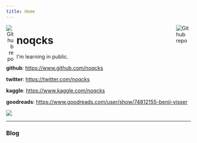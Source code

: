 ```yaml
---
title: Home
---
```


[<img src="https://github.com/goodroot/hugo-classic/raw/master/images/partywizard.gif" style="max-width:8%;min-width:40px;float:right;" alt="Github repo"/>](https://github.com/noqcks)


<p style="text-align:right;width:100%">
  <span style="display:inline;">
    <a href="https://noqcks.io/feed.xml"><img src="https://noqcks.io/img/rss-logo.png" style="padding-right: 8px; max-width:4%;min-width:10px; float:left;" alt="Github repo"/></a>
  </span>
  <span style="display:inline;">
    <h1>noqcks</h1>
  </span>
</p>


I'm learning in public.

<p><b>github</b>: <a href="https://www.github.com/noqcks">https://www.github.com/noqcks</a></p>
<p><b>twitter</b>: <a href="https://twitter.com/noqcks">https://twitter.com/noqcks</a></p>
<p><b>kaggle</b>: <a href="https://www.kaggle.com/noqcks">https://www.kaggle.com/noqcks</a></p>
<p><b>goodreads</b>: <a href="https://www.goodreads.com/user/show/74812155-benji-visser">https://www.goodreads.com/user/show/74812155-benji-visser</a></p>

<img src="https://www.noqcks.io/img/main.jpg" style="max-width:60%;min-width:40px;text-align:left;">

<hr/>

### Blog
